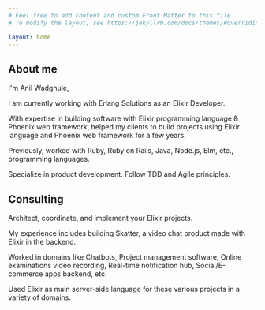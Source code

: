 ```yaml
---
# Feel free to add content and custom Front Matter to this file.
# To modify the layout, see https://jekyllrb.com/docs/themes/#overriding-theme-defaults

layout: home
---
```


## About me

I'm Anil Wadghule,

I am currently working with Erlang Solutions as an Elixir Developer.

With expertise in building software with Elixir programming language & Phoenix web framework, helped my clients to build projects using Elixir language and Phoenix web framework for a few years.

Previously, worked with Ruby, Ruby on Rails, Java, Node.js, Elm, etc., programming languages.

Specialize in product development. Follow TDD and Agile principles.


## Consulting

Architect, coordinate, and implement your Elixir projects.

My experience includes building Skatter, a video chat product made with Elixir in the backend.

Worked in domains like Chatbots, Project management software, Online examinations video recording, Real-time notification hub, Social/E-commerce apps backend, etc.

Used Elixir as main server-side language for these various projects in a variety of domains.
